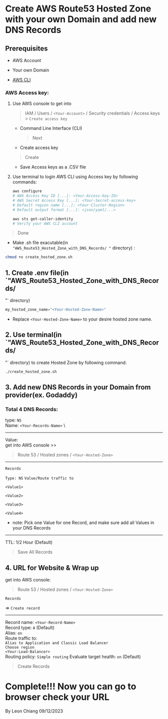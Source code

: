 # Create AWS Route53 Hosted Zone with your own Domain and add new DNS Records

## Prerequisites

- AWS Account

- Your own Domain

- [AWS CLI](https://docs.aws.amazon.com/cli/latest/userguide/getting-started-install.html)

### AWS Access key:

1. Use AWS console to get into

   > IAM / Users / `<Your-Account>` / Security credentials / Access keys > `Create access key`

   - Command Line Interface (CLI)

     > Next

   - Create access key

   > Create

   - Save Access keys as a .CSV file

2. Use terminal to login AWS CLI using Access key by following commands:

   ```bash
   aws configure
   # AWS Access Key ID [...]: <Your-Access-key-ID>
   # AWS Secret Access Key [...]: <Your-Secret-access-key>
   # Default region name [...]: <Your-Cluster-Region>
   # Default output format [...]: <json/yaml/...>

   aws sts get-caller-identity
   # Verify your AWS CLI account
   ```

> Done

- Make .sh file exacutable(in `"AWS_Route53_Hosted_Zone_with_DNS_Records/
"` directory) :
```bash
chmod +x create_hosted_zone.sh
```


## 1. Create .env file(in `"AWS_Route53_Hosted_Zone_with_DNS_Records/
"` directory)

```c
my_hosted_zone_name="<Your-Hosted-Zone-Name>"
```

- Replace `<Your-Hosted-Zone-Name>` to your desire hosted zone name.

## 2. Use terminal(in `"AWS_Route53_Hosted_Zone_with_DNS_Records/
"` directory) to create Hosted Zone by following command:

```bash
./create_hosted_zone.sh
```

## 3. Add new DNS Records in your Domain from provider(ex. Godaddy)

### Total 4 DNS Records:

type: `NS` \
Name: `<Your-Records-Name>` \

---

Value: \
get into AWS console >>

> Route 53 / Hosted zones / `<Your-Hosted-Zone>`

---

`Records`

`Type: NS` `Value/Route traffic to`

`<Value1>`

`<Value2>`

`<Value3>`

`<Value4>`

- note: Pick one Value for one Record, and make sure add all Values in your DNS Records

---

TTL: 1/2 Hour (Default)

> Save All Records

## 4. URL for Website & Wrap up

get into AWS console:

> Route 53 / Hosted zones / `<Your-Hosted-Zone>`

`Records`

=> `Create record`

---

Record name: `<Your-Record-Name>` \
Record type: `A` (Default) \
Alias: `on` \
Route traffic to: \
`Alias to Application and Classic Load Balancer` \
`Choose region` \
`<Your-Load-Balancer>` \
Routing policy: `Simple routing`
Evaluate target health: `on` (Default)

> Create Records

# Complete!!! Now you can go to browser check your URL

By Leon Chiang 09/12/2023

